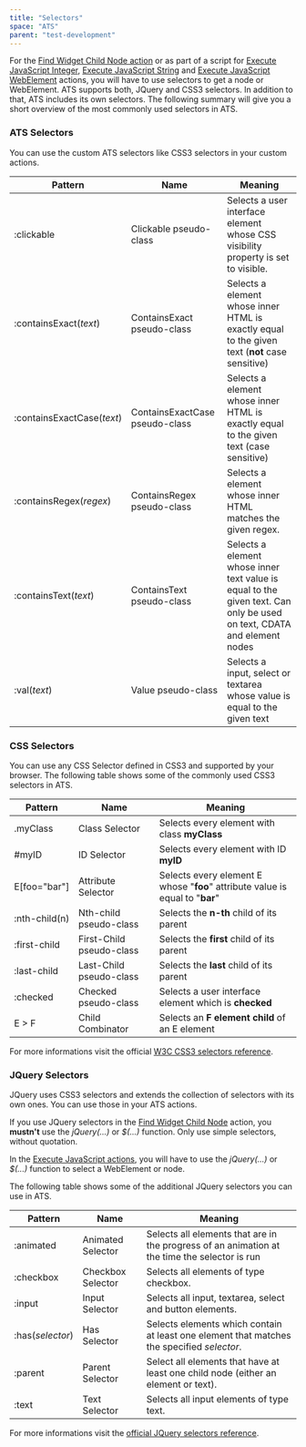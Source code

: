 ```yaml
---
title: "Selectors"
space: "ATS"
parent: "test-development"
---
```


For the [Find Widget Child Node action](mendix-actions/system/find-widget-child-node)  or as part of a script for [Execute JavaScript Integer](selenium-actions/execute-javascript-integer), [Execute JavaScript String](selenium-actions/execute-javascript-string) and [Execute JavaScript WebElement](selenium-actions/execute-javascript-webelement) actions, you will have to use selectors to get a node or WebElement. ATS supports both, JQuery and CSS3 selectors. In addition to that, ATS includes its own selectors. The following summary will give you a short overview of the most commonly used selectors in ATS.

### ATS Selectors
You can use the custom ATS selectors like CSS3 selectors in your custom actions.

Pattern |Name | Meaning
-----|---------|--------
:clickable | Clickable pseudo-class | Selects a user interface element whose CSS visibility property is set to visible.
:containsExact(*text*) | ContainsExact pseudo-class | Selects a element whose inner HTML is exactly equal to the given text (**not** case sensitive)
:containsExactCase(*text*) | ContainsExactCase pseudo-class |Selects a element whose inner HTML is exactly equal to the given text (case sensitive)
:containsRegex(*regex*) | ContainsRegex pseudo-class | Selects a element whose inner HTML matches the given regex.  
:containsText(*text*) | ContainsText pseudo-class | Selects a element whose inner text value is equal to the given text. Can only be used on text, CDATA and element nodes
:val(*text*) | Value pseudo-class | Selects a input, select or textarea whose value is equal to the given text

### CSS Selectors
You can use any CSS Selector defined in CSS3 and supported by your browser. The following table shows some of the commonly used CSS3 selectors in ATS.

 Pattern |Name | Meaning
-----|---------|--------
 .myClass |Class Selector | Selects every element with class **myClass**
 #myID | ID Selector |Selects every element with ID **myID**
 E[foo="bar"] |Attribute Selector | Selects every element E  whose "**foo**" attribute value is equal to "**bar**"
 :nth-child(n) |Nth-child pseudo-class | Selects the **n-th** child of its parent
 :first-child |First-Child pseudo-class | Selects the **first** child of its parent
 :last-child |Last-Child pseudo-class | Selects the **last** child of its parent
 :checked |Checked pseudo-class | Selects a user interface element which is **checked**
 E > F |Child Combinator | Selects an **F element child** of an E element

For more informations visit the official [W3C CSS3 selectors reference](http://www.w3.org/TR/css3-selectors/).

### JQuery Selectors
JQuery uses CSS3 selectors and extends the collection of selectors with its own ones. You can use those in your ATS actions.

If you use JQuery selectors in the [Find Widget Child Node](mendix-actions/system/find-widget-child-node) action, you **mustn't** use the *jQuery(...)* or *$(...)* function. Only use simple selectors, without quotation.

In the [Execute JavaScript actions](selenium-actions/execute-javascript-integer), you will have to use the *jQuery(...)* or *$(...)* function to select a WebElement or node.

The following table shows some of the additional JQuery selectors you can use in ATS.      

Pattern |Name | Meaning
-----|---------|--------
 :animated | Animated Selector | Selects all elements that are in the progress of an animation at the time the selector is run
 :checkbox | Checkbox Selector | Selects all elements of type checkbox.
 :input | Input Selector | Selects all input, textarea, select and button elements.
 :has(*selector*) | Has Selector | Selects elements which contain at least one element that matches the specified *selector*.
 :parent | Parent Selector | Select all elements that have at least one child node (either an element or text).
 :text | Text Selector | Selects all input elements of type text.

For more informations visit the [official JQuery selectors reference](https://api.jquery.com/category/selectors/).
